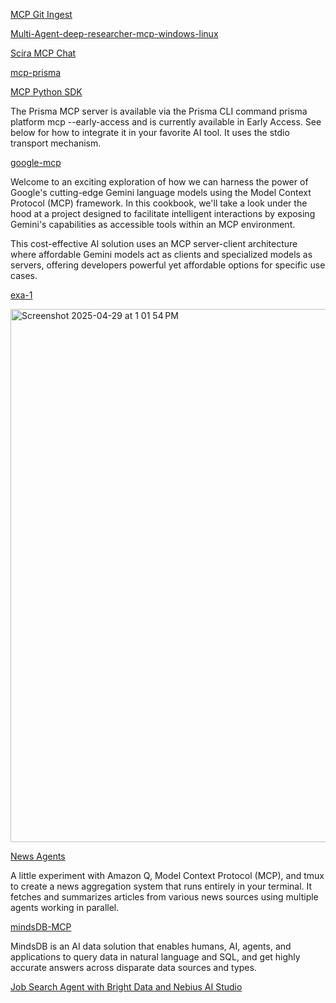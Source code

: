 [MCP Git Ingest](https://github.com/adhikasp/mcp-git-ingest/tree/master)

[Multi-Agent-deep-researcher-mcp-windows-linux](https://github.com/patchy631/ai-engineering-hub/tree/main/Multi-Agent-deep-researcher-mcp-windows-linux/mcp-linux)

[Scira MCP Chat](https://github.com/zaidmukaddam/scira-mcp-chat/tree/desktop)

[mcp-prisma](https://www.prisma.io/docs/postgres/mcp-server)

[MCP Python SDK](https://github.com/modelcontextprotocol/python-sdk/blob/main/README.md)

The Prisma MCP server is available via the Prisma CLI command prisma platform mcp --early-access and is currently available in Early Access. See below for how to integrate it in your favorite AI tool. It uses the stdio transport mechanism.

[google-mcp](https://github.com/GoogleCloudPlatform/generative-ai/tree/main/gemini/mcp)

Welcome to an exciting exploration of how we can harness the power of Google's cutting-edge Gemini language models using the Model Context Protocol (MCP) framework. In this cookbook, we'll take a look under the hood at a project designed to facilitate intelligent interactions by exposing Gemini's capabilities as accessible tools within an MCP environment.

This cost-effective AI solution uses an MCP server-client architecture where affordable Gemini models act as clients and specialized models as servers, offering developers powerful yet affordable options for specific use cases.

[exa-1](https://qiita.com/moritalous/items/9be1fa97048bc1695ce7)

<img width="853" alt="Screenshot 2025-04-29 at 1 01 54 PM" src="https://github.com/user-attachments/assets/4707f02f-3f14-4cac-990f-d087df19874f" />

[News Agents](https://github.com/eugeneyan/news-agents)

A little experiment with Amazon Q, Model Context Protocol (MCP), and tmux to create a news aggregation system that runs entirely in your terminal. It fetches and summarizes articles from various news sources using multiple agents working in parallel.


[mindsDB-MCP](https://github.com/mindsdb/mindsdb)

MindsDB is an AI data solution that enables humans, AI, agents, and applications to query data in natural language and SQL, and get highly accurate answers across disparate data sources and types.

[Job Search Agent with Bright Data and Nebius AI Studio](https://github.com/Arindam200/awesome-ai-apps/tree/main/advance_ai_agents/job_finder_agent)
